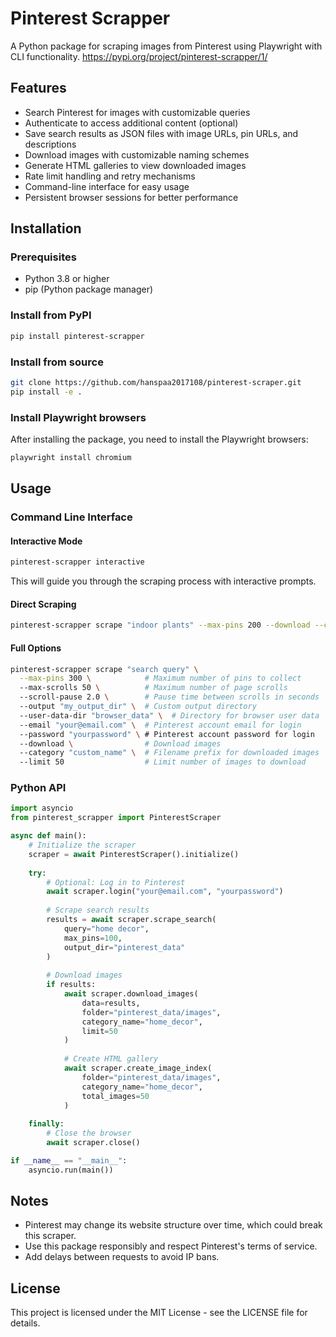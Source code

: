 # Pinterest Scrapper

A Python package for scraping images from Pinterest using Playwright with CLI functionality.
https://pypi.org/project/pinterest-scrapper/1/

## Features

- Search Pinterest for images with customizable queries
- Authenticate to access additional content (optional)
- Save search results as JSON files with image URLs, pin URLs, and descriptions
- Download images with customizable naming schemes
- Generate HTML galleries to view downloaded images
- Rate limit handling and retry mechanisms
- Command-line interface for easy usage
- Persistent browser sessions for better performance

## Installation

### Prerequisites

- Python 3.8 or higher
- pip (Python package manager)

### Install from PyPI

```bash
pip install pinterest-scrapper
```

### Install from source

```bash
git clone https://github.com/hanspaa2017108/pinterest-scraper.git
pip install -e .
```

### Install Playwright browsers

After installing the package, you need to install the Playwright browsers:

```bash
playwright install chromium
```

## Usage

### Command Line Interface

#### Interactive Mode

```bash
pinterest-scrapper interactive
```

This will guide you through the scraping process with interactive prompts.

#### Direct Scraping

```bash
pinterest-scrapper scrape "indoor plants" --max-pins 200 --download --category plants
```

#### Full Options

```bash
pinterest-scrapper scrape "search query" \
  --max-pins 300 \            # Maximum number of pins to collect
  --max-scrolls 50 \          # Maximum number of page scrolls
  --scroll-pause 2.0 \        # Pause time between scrolls in seconds
  --output "my_output_dir" \  # Custom output directory
  --user-data-dir "browser_data" \  # Directory for browser user data
  --email "your@email.com" \  # Pinterest account email for login
  --password "yourpassword" \ # Pinterest account password for login
  --download \                # Download images
  --category "custom_name" \  # Filename prefix for downloaded images
  --limit 50                  # Limit number of images to download
```

### Python API

```python
import asyncio
from pinterest_scrapper import PinterestScraper

async def main():
    # Initialize the scraper
    scraper = await PinterestScraper().initialize()
    
    try:
        # Optional: Log in to Pinterest
        await scraper.login("your@email.com", "yourpassword")
        
        # Scrape search results
        results = await scraper.scrape_search(
            query="home decor",
            max_pins=100,
            output_dir="pinterest_data"
        )
        
        # Download images
        if results:
            await scraper.download_images(
                data=results,
                folder="pinterest_data/images",
                category_name="home_decor",
                limit=50
            )
            
            # Create HTML gallery
            await scraper.create_image_index(
                folder="pinterest_data/images",
                category_name="home_decor",
                total_images=50
            )
    
    finally:
        # Close the browser
        await scraper.close()

if __name__ == "__main__":
    asyncio.run(main())
```

## Notes

- Pinterest may change its website structure over time, which could break this scraper.
- Use this package responsibly and respect Pinterest's terms of service.
- Add delays between requests to avoid IP bans.

## License

This project is licensed under the MIT License - see the LICENSE file for details.
